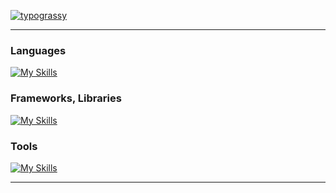 [![typograssy](https://typograssy.deno.dev/api?text=Hietan&comment=)](https://github.com/kawarimidoll/typograssy)

---

### Languages

[![My Skills](https://skillicons.dev/icons?i=rust,cpp,python,dart,html,css,js,latex,md)](https://skillicons.dev)

### Frameworks, Libraries

[![My Skills](https://skillicons.dev/icons?i=flutter,fastapi,flask,gatsby,wordpress)](https://skillicons.dev)

### Tools

[![My Skills](https://skillicons.dev/icons?i=neovim,vim,vscode,bash,debian,git,github,githubactions,docker,aws)](https://skillicons.dev)

---
